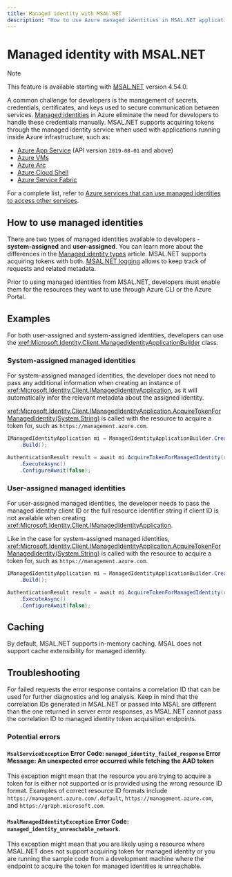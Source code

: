```yaml
---
title: Managed identity with MSAL.NET
description: "How to use Azure managed identities in MSAL.NET applications."
---
```


# Managed identity with MSAL.NET

>[!NOTE]
>This feature is available starting with [MSAL.NET](https://www.nuget.org/packages/Microsoft.Identity.Client/) version 4.54.0.

A common challenge for developers is the management of secrets, credentials, certificates, and keys used to secure communication between services. [Managed identities](/azure/active-directory/managed-identities-azure-resources/overview) in Azure eliminate the need for developers to handle these credentials manually. MSAL.NET supports acquiring tokens through the managed identity service when used with applications running inside Azure infrastructure, such as:

* [Azure App Service](https://azure.microsoft.com/products/app-service/) (API version `2019-08-01` and above)
* [Azure VMs](https://azure.microsoft.com/free/virtual-machines/)
* [Azure Arc](/azure/azure-arc/overview)
* [Azure Cloud Shell](/azure/cloud-shell/overview)
* [Azure Service Fabric](/azure/service-fabric/service-fabric-overview)

For a complete list, refer to [Azure services that can use managed identities to access other services](/azure/active-directory/managed-identities-azure-resources/managed-identities-status).

## How to use managed identities

There are two types of managed identities available to developers - **system-assigned** and **user-assigned**. You can learn more about the differences in the [Managed identity types](/azure/active-directory/managed-identities-azure-resources/overview#managed-identity-types) article. MSAL.NET supports acquiring tokens with both. [MSAL.NET logging](/azure/active-directory/develop/msal-logging-dotnet) allows to keep track of requests and related metadata.

Prior to using managed identities from MSAL.NET, developers must enable them for the resources they want to use through Azure CLI or the Azure Portal.

## Examples

For both user-assigned and system-assigned identities, developers can use the <xref:Microsoft.Identity.Client.ManagedIdentityApplicationBuilder> class. 

### System-assigned managed identities

For system-assigned managed identities, the developer does not need to pass any additional information when creating an instance of <xref:Microsoft.Identity.Client.IManagedIdentityApplication>, as it will automatically infer the relevant metadata about the assigned identity.

<xref:Microsoft.Identity.Client.IManagedIdentityApplication.AcquireTokenForManagedIdentity(System.String)> is called with the resource to acquire a token for, such as `https://management.azure.com`.

```csharp
IManagedIdentityApplication mi = ManagedIdentityApplicationBuilder.Create(ManagedIdentityId.SystemAssigned)
    .Build();

AuthenticationResult result = await mi.AcquireTokenForManagedIdentity(resource)
    .ExecuteAsync()
    .ConfigureAwait(false);
```

### User-assigned managed identities

For user-assigned managed identities, the developer needs to pass the managed identity client ID or the full resource identifier string if client ID is not available when creating <xref:Microsoft.Identity.Client.IManagedIdentityApplication>.

Like in the case for system-assigned managed identities, <xref:Microsoft.Identity.Client.IManagedIdentityApplication.AcquireTokenForManagedIdentity(System.String)> is called with the resource to acquire a token for, such as `https://management.azure.com`.

```csharp
IManagedIdentityApplication mi = ManagedIdentityApplicationBuilder.Create(ManagedIdentityId.WithUserAssignedClientId(clientIdOfUserAssignedManagedIdentity))
    .Build();

AuthenticationResult result = await mi.AcquireTokenForManagedIdentity(resource)
    .ExecuteAsync()
    .ConfigureAwait(false);
```

## Caching

By default, MSAL.NET supports in-memory caching. MSAL does not support cache extensibility for managed identity.

## Troubleshooting

For failed requests the error response contains a correlation ID that can be used for further diagnostics and log analysis. Keep in mind that the correlation IDs generated in MSAL.NET or passed into MSAL are different than the one returned in server error responses, as MSAL.NET cannot pass the correlation ID to managed identity token acquisition endpoints.

### Potential errors

#### `MsalServiceException` Error Code: `managed_identity_failed_response` Error Message: An unexpected error occurred while fetching the AAD token

This exception might mean that the resource you are trying to acquire a token for is either not supported or is provided using the wrong resource ID format. Examples of correct resource ID formats include `https://management.azure.com/.default`, `https://management.azure.com`, and `https://graph.microsoft.com`.

#### `MsalManagedIdentityException` Error Code: `managed_identity_unreachable_network`.

This exception might mean that you are likely using a resource where MSAL.NET does not support acquiring token for managed identity or you are running the sample code from a development machine where the endpoint to acquire the token for managed identities is unreachable.
